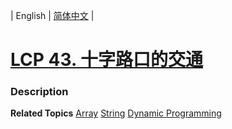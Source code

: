 | English | [简体中文](README.md) |

# [LCP 43. 十字路口的交通](https://leetcode.cn/problems/Y1VbOX)
 ### Description

**Related Topics**  [Array](https://leetcode.cn/tag/array) [String](https://leetcode.cn/tag/string) [Dynamic Programming](https://leetcode.cn/tag/dynamic-programming) 